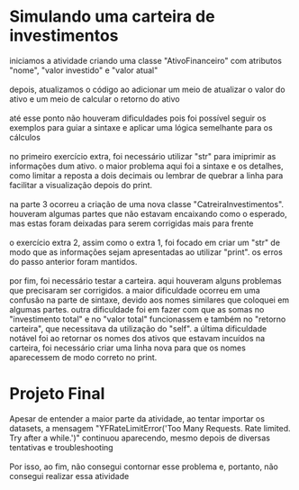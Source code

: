 # Simulando uma carteira de investimentos
iniciamos a atividade criando uma classe "AtivoFinanceiro" com atributos "nome", "valor investido" e "valor atual" <br />
<br />
depois, atualizamos o código ao adicionar um meio de atualizar o valor do ativo e um meio de calcular o retorno do ativo <br />
<br />
até esse ponto não houveram dificuldades pois foi possível seguir os exemplos para guiar a sintaxe e aplicar uma lógica semelhante para os cálculos<br />
<br />
no primeiro exercício extra, foi necessário utilizar "str" para imiprimir as informações dum ativo. o maior problema aqui foi a sintaxe e os detalhes, como limitar a reposta a dois decimais ou lembrar de quebrar a linha para facilitar a visualização depois do print.<br />
<br />
na parte 3 ocorreu a criação de uma nova classe "CatreiraInvestimentos". houveram algumas partes que não estavam encaixando como o esperado, mas estas foram deixadas para serem corrigidas mais para frente<br />
<br />
o exercício extra 2, assim como o extra 1, foi focado em criar um "str" de modo que as informações sejam apresentadas ao utilizar "print". os erros do passo anterior foram mantidos.<br />
<br />
por fim, foi necessário testar a carteira. aqui houveram alguns problemas que precisaram ser corrigidos. a maior dificuldade ocorreu em uma confusão na parte de sintaxe, devido aos nomes similares que coloquei em algumas partes. outra dificuldade foi em fazer com que as somas no "investimento total" e no "valor total" funcionassem e também no "retorno carteira", que necessitava da utilização do "self". a última dificuldade notável foi ao retornar os nomes dos ativos que estavam incuídos na carteira, foi necessário criar uma linha nova para que os nomes aparecessem de modo correto no print.

# Projeto Final
Apesar de entender a maior parte da atividade, ao tentar importar os datasets, a mensagem "YFRateLimitError('Too Many Requests. Rate limited. Try after a while.')" continuou aparecendo, mesmo depois de diversas tentativas e troubleshooting<br />
<br />
Por isso, ao fim, não consegui contornar esse problema e, portanto, não consegui realizar essa atividade
